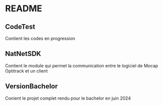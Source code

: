 README
================================

CodeTest
------------
Contient les codes en progression

NatNetSDK
------------
Contient le module qui permet la communication entre le logiciel de Mocap Optitrack et un client

VersionBachelor
------------
Conient le projet complet rendu pour le bachelor en juin 2024
